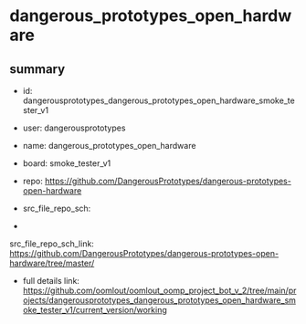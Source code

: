 # dangerous_prototypes_open_hardware
 
## summary 
* id: dangerousprototypes_dangerous_prototypes_open_hardware_smoke_tester_v1
* user: dangerousprototypes
* name: dangerous_prototypes_open_hardware
* board: smoke_tester_v1
* repo: https://github.com/DangerousPrototypes/dangerous-prototypes-open-hardware



* src_file_repo_sch: 
*
 src_file_repo_sch_link: https://github.com/DangerousPrototypes/dangerous-prototypes-open-hardware/tree/master/
* full details link: https://github.com/oomlout/oomlout_oomp_project_bot_v_2/tree/main/projects/dangerousprototypes_dangerous_prototypes_open_hardware_smoke_tester_v1/current_version/working  






